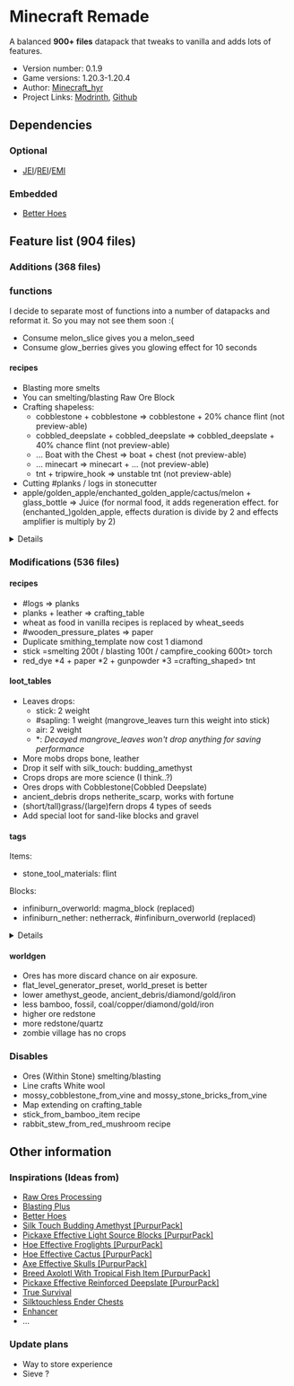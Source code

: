 # Minecraft Remade

A balanced **900+ files** datapack that tweaks to vanilla and adds lots of features.

- Version number: 0.1.9
- Game versions: 1.20.3-1.20.4
- Author: [Minecraft_hyr](https://github.com/Minecrafthyr)
- Project Links: [Modrinth](https://modrinth.com/datapack/Minecraft-Remade), [Github](https://github.com/Minecrafthyr/Minecraft-Remade)

## Dependencies

### Optional

- [JEI](https://modrinth.com/mod/jei)/[REI](https://modrinth.com/mod/rei)/[EMI](https://modrinth.com/mod/emi)

### Embedded

- [Better Hoes](https://modrinth.com/datapack/better-hoes)

## Feature list (904 files)

### Additions (368 files)

### functions

I decide to separate most of functions into a number of datapacks and reformat it. So you may not see them soon :(

- Consume melon_slice gives you a melon_seed
- Consume glow_berries gives you glowing effect for 10 seconds

#### recipes

- Blasting more smelts
- You can smelting/blasting Raw Ore Block
- Crafting shapeless:
  - cobblestone + cobblestone => cobblestone + 20% chance flint (not preview-able)
  - cobbled_deepslate + cobbled_deepslate => cobbled_deepslate + 40% chance flint (not preview-able)
  - ... Boat with the Chest => boat + chest (not preview-able)
  - ... minecart => minecart + ... (not preview-able)
  - tnt + tripwire_hook => unstable tnt (not preview-able)
- Cutting #planks / logs in stonecutter
- apple/golden_apple/enchanted_golden_apple/cactus/melon + glass_bottle => Juice (for normal food, it adds regeneration effect. for (enchanted\_)golden_apple, effects duration is divide by 2 and effects amplifier is multiply by 2)

<details>

#### recipes

- Crafting shaped
  - golden_apple + gold_block \*8 => enchanted_golden_apple
  - emerald \*2 + gold_block \*2 + gold_ingot \*3 => totem_of_undying
  - string + phantom_membrane \*6 => elytra
  - blackstone + gold_nugget \*8 => gilded_blackstone
  - bones \*8 => skeleton_skull
  - skeleton_skull + wither_rose \*8 => wither_skull
  - skeleton_skull + rotten_flesh \*8 => zombie_head
  - ...
- Smelting 200t / Blasting 100t:
  - glow_ink_sac / glow_berries => glowstone_dust + 0.1 exp
  - tuff => andesite + 0.1 exp
  - dripstone_block => calcite + 0.1 exp
  - mud => clay + 0.1 exp
  - bell / clock / golden_horse_armor => gold_ingot
  - cauldron / compass / iron_horse_armor => iron_ingot
  - prismarine_shard => prismarine_crystals + 0.25 exp
  - nether_wart => red_dye
  - granite => netherrack + 0.1 exp
- Smelting 200t / Blasting 100t / Campfire_cooking 600t:
  - #saplings => dead_bush
  - rotten_flesh => rabbit_hide + 1.0 exp
- Stonecutting:
  - amethyst_block => amethyst_shard \*9
  - bricks => brick \*8
  - nether_bricks => nether_brick \*4
  - pumpkin => carved_pumpkin \*1 + pumpkin_seeds \*4 (not preview-able)
  - stone => cobblestone \*1
  - deepslate => cobbled_deepslate \*1
  - tuff => gravel \*1
  - magma_block => magma_cream \*4
  - dripstone_block => pointed_dripstone \*4
  - prismarine => prismarine_shard \*9
  - quartz_block => quartz \*9
  - granite => red_sand \*1
  - sandstone => sand \*2
  - red_sandstone => red_sand \*2
  - diorite => sand \*1
  - snow_block => snow \*8
  - honeycomb_block => honeycomb \*4
  - soul_soil => soul_sand \*1
  - brick => Any pottery_sherd \*1
  - tuff => gravel \*2
  - sandstone => sand \*2
  - red_sandstone => red_sand \*2
  - cobblestone => flint \*1
  - cobbled_deepslate => flint \*2
- Smoking:
  - stone => black_stone
  - white_dye => light_gray_dye
  - light_gray_dye => gray_dye
  - gray_dye => black_dye
- Crafting shapeless:
  - gravel + clay => dirt
  - sand + mud => dirt
  - dirt + brown_mushroom => mycelium
  - dirt + short_grass => grass_block
  - dirt + hanging_roots => rooted_dirt
  - paper + piglin_head => piglin_banner_pattern
  - netherrack + warped_root => warped_nylium
  - netherrack + crimson_root => crimson_nylium
  - iron_nugget + echo_shard => disc_fragment_5
  - tall_grass => short_grass \*2
  - large_fern => fern \*2
  - melon => melon_slice \*8
  - redstone => red_dye
  - popped_chorus_fruit => purple_dye
  - leather => rabbit_hide \*4
  - snow_block => snowball \*8
  - snow \*8 => snow_block
  - dead_bush => stick
  - #vine => string
  - #wool => string \*9
  - beetroot => sugar
  - chorus_fruit => ender_pearl
- Smithing transform:
  - obsidian + ghast_tear => crying_obsidian
  - damaged_anvil + iron_block => chipped_anvil
  - chipped_anvil + iron_block => anvil
  - stone + stone => deepslate
  - gravel + gravel => tuff
  - cobblestone + ender_pearl => end_stone
  - weeping_vines + ender_pearl => twisting_vines
  - crimson_fungus + ender_pearl => warped_fungus
  - crimson_roots + ender_pearl => warped_roots
  - vine + nether_wart => weeping_vines
  - amethyst_shard + sculk => echo_shard
  - sweet_berries + glowstone_dust => glow_berries
  - ink_sac + glowstone_dust => glow_ink_sac
  - brown_mushroom + fermented_spider_eye => red_mushroom

</details>

### Modifications (536 files)

#### recipes

- #logs => planks
- planks + leather => crafting_table
- wheat as food in vanilla recipes is replaced by wheat_seeds
- #wooden_pressure_plates => paper
- Duplicate smithing_template now cost 1 diamond
- stick =smelting 200t / blasting 100t / campfire_cooking 600t> torch
- red_dye \*4 + paper \*2 + gunpowder \*3 =crafting_shaped> tnt

#### loot_tables

- Leaves drops:
  - stick: 2 weight
  - #sapling: 1 weight (mangrove_leaves turn this weight into stick)
  - air: 2 weight
  - \*: _Decayed mangrove_leaves won't drop anything for saving performance_
- More mobs drops bone, leather
- Drop it self with silk_touch: budding_amethyst
- Crops drops are more science (I think..?)
- Ores drops with Cobblestone(Cobbled Deepslate)
- ancient_debris drops netherite_scarp, works with fortune
- (short/tall)grass/(large)fern drops 4 types of seeds
- Add special loot for sand-like blocks and gravel

#### tags

Items:

- stone_tool_materials: flint

Blocks:

- infiniburn_overworld: magma_block (replaced)
- infiniburn_nether: netherrack, #infiniburn_overworld (replaced)

<details>

### advancements

Husbandry:

- plant_seed (Seedy place) icon is wheat_seeds now

#### recipes

- Smithing transform
  - ice + ice => packed_ice
  - packed_ice + packed_ice => blue_ice
  - sand + sand => sandstone
  - red_sand + red_sand => red_sandstone
  - stone + quartz => diorite
  - diorite + quartz => granite
- clay / bricks-like block (require 8 items as ingredient / to un-craft / drop 8 item)
- Crafting shaped
  - carrot + gold_ingot \*4 => golden_carrot
  - #wool + stick => #banner
  - heart_of_the_sea + nautilus_shell => conduit
  - obsidian \*3 + book + redstone_block + diamond \*2 => enchanting_table
  - amethyst_shard \*4 + ender_eye + glass \*3 + ghast_tear => end_crystal
  - #slabs \*5(raft: 3) + wooden_shovel \*2 => boat
  - iron_ingot \*5 => hopper
  - string \*5 => lead
- Better redstone block**s** recipes
- Crafting shapeless
  - better rail recipe
  - stick \*6 => ladder
  - milk_bucket + sweet_berries + sugar + bread + egg => cake
  - iron_ingot, iron_nugget \*3, planks \*3 => shield
  - arrow + glowstone_dust => spectral_arrow
  - skeleton_skull/wither_skeleton_skull => skull_banner_pattern
  - blocks need 1 dye to dye
  - bone/nautilus_shell => bone_meal
  - piston + slime_ball => sticky_piston
- dried_kelp cooking time is 50% of vanilla
- Tweaked smelting/blasting raw resource experience
- Stonecutting
  - glass => glass_pane \*8

#### loot_tables

- Little tweaks to archaeology
- Full bee_nest/beehive drops honeycomb
- cake drop it self when no bite
- bookshelf drops it self
- melon drop it self when not axe
- chorus_flower drop chorus_fruit / silk_touch drop itself
- chorus_plant drop nothing / silk_touch drop itself
- jungle_temple_dispenser possibly drop poison/harming tipped_arrow
- villager-like mobs drops emerald
- sniffer drop moss_block
- snow_golem drop carved_pumpkin if it's wearing a pumpkin
- Some mobs drops smithing_template
- player drop a player_head
- twisting_vine & weeping_vine always drop itself
- sliver_fish drop iron_nugget

#### tags

Items:

- axolotl_tempt_items: tropical_fish
- stone_crafting_materials: basalt

Blocks:

- beacon_base_blocks: (waxed\_)copper_block
- dampens_vibrations: #beds
- enderman_holdable: suspicious\_(gravel/sand), cobweb, soul\_(sand/soil), snow
- needs_stone_tool: iron-style blocks, gold-style blocks, deepslate-style blocks, copper-style blocks (replaced)
- needs_iron_tool: diamond_block, emerald_block, (crying)obsidian, respawn_anchor, amethyst_block, budding_amethyst (replaced)
- needs_diamond_tool: netherite_block, ancient_debris (replaced)
- snow_layer_cannot_survive_on: #ice, spawner, barrier (replaced)
- sword_efficient: cactus, hay_block, mushroom_block, (tall\_)seagrass, kelp(\_plant), bee_nest, beehive, sculk_vein, glow_lichen (replaced)
- mineable/axe: leaves, beds, bamboo_sapling, bamboo, cactus, shroomlight, #froglights
- mineable/hoe: attached\_(melon/pumpkin)\_stem, beetroots, big_dripleaf_stem, big_dripleaf, carrots, carved_pumpkin, cave_vines(\_plant), chorus_flower, chorus_plant, cocoa, brown_mushroom_block, brown_mushroom, dead_bush, fern, glow_lichen, short_grass, hanging_roots, jack_o_lantern, melon, mushroom_stem, lily_pad, large_fern, nether_wart, potatoes, pumpkin, red_mushroom_block, red_mushroom, small_dripleaf, spore_blossom, sugar_cane, sweet_berry_bush, tall_grass, twisting_vines_plant, twisting_vines, vine, warped_fungus, weeping_vines_plant, weeping_vines, wheat, azalea, crimson_fungus, #flowers, crimson_roots, warped_roots, nether_sprouts, sea_pickle, #saplings, #crops
- mineable/pickaxe: beacon, reinforced_deepslate, (stained/)glass(pane)(tinted_glass), glowstone, sea_lantern, redstone_lamp, froglights
- mineable/shovel: powder_snow

</details>

#### worldgen

- Ores has more discard chance on air exposure.
- flat_level_generator_preset, world_preset is better
- lower amethyst_geode, ancient_debris/diamond/gold/iron
- less bamboo, fossil, coal/copper/diamond/gold/iron
- higher ore redstone
- more redstone/quartz
- zombie village has no crops

### Disables

- Ores (Within Stone) smelting/blasting
- Line crafts White wool
- mossy_cobblestone_from_vine and mossy_stone_bricks_from_vine
- Map extending on crafting_table
- stick_from_bamboo_item recipe
- rabbit_stew_from_red_mushroom recipe

## Other information

### Inspirations (Ideas from)

- [Raw Ores Processing](https://modrinth.com/datapack/raw-ores-processing)
- [Blasting Plus](https://modrinth.com/datapack/blasting-plus)
- [Better Hoes](https://modrinth.com/datapack/better-hoes)
- [Silk Touch Budding Amethyst [PurpurPack]](https://modrinth.com/datapack/purpurpacks-silk-touch-budding-amethyst)
- [Pickaxe Effective Light Source Blocks [PurpurPack]](https://modrinth.com/datapack/purpurpacks-pickaxe-effective-light-source-blocks)
- [Hoe Effective Froglights [PurpurPack]](https://modrinth.com/datapack/purpurpacks-hoe-effective-froglights)
- [Hoe Effective Cactus [PurpurPack]](https://modrinth.com/datapack/purpurpacks-hoe-effective-cactus)
- [Axe Effective Skulls [PurpurPack]](https://modrinth.com/datapack/purpurpacks-axe-effective-skulls)
- [Breed Axolotl With Tropical Fish Item [PurpurPack]](https://modrinth.com/datapack/purpurpack-breed-axolotl-with-tropical-fish-item/versions)
- [Pickaxe Effective Reinforced Deepslate [PurpurPack]](https://modrinth.com/datapack/purpurpacks-pickaxe-effective-reinforced-deepslate)
- [True Survival](https://modrinth.com/datapack/true-survival)
- [Silktouchless Ender Chests](https://modrinth.com/datapack/silktouchless-ender-chests)
- [Enhancer](https://modrinth.com/mod/enhancer-mod)
- ...

### Update plans

- Way to store experience
- Sieve ?

